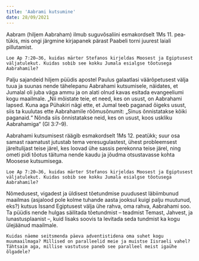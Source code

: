 ```yaml
---
title: 'Aabrami kutsumine'
date: 28/09/2021
---
```


Aabram (hiljem Aabraham) ilmub suguvõsaliini esmakordselt 1Ms 11. pea­tükis, mis ongi järgmine kirjapanek pärast Paabeli torni juurest laiali pillutamist.

`Loe Ap 7:20–36, kuidas märter Stefanos kirjeldas Moosest ja Egiptusest väljatulekut. Kuidas sobib see kokku Jumala esialgse tõotusega Aabrahamile?`

Palju sajandeid hiljem püüdis apostel Paulus galaatlasi väärõpetusest välja tuua ja suunas nende tähelepanu Aabrahami kutsumisele, näidates, et Jumalal oli juba väga ammu ja on alati olnud kavas esitada evangeeliumi kogu maailmale. „Nii mõistate teie, et need, kes on usust, on Aabrahami lapsed. Kuna aga Pühakiri nägi ette, et Jumal teeb paganad õigeks usust, siis ta kuulutas ette Aabrahamile rõõmusõnumit: „Sinus õnnistatakse kõiki paganaid.“ Nõnda siis õnnistatakse neid, kes on usust, koos uskliku Aabrahamiga“ (Gl 3:7–9).

Aabrahami kutsumisest räägib esmakordselt 1Ms 12. peatükk; suur osa samast raamatust jutustab tema veresugulastest, ühest probleemsest järeltulijast teise järel, kes loovad ühe sassis perekonna teise järel, ning ometi pidi tõotus täituma nende kaudu ja jõudma otsustavasse kohta Moosese kutsumisega.

`Loe Ap 7:20–36, kuidas märter Stefanos kirjeldas Moosest ja Egiptusest väljatulekut. Kuidas sobib see kokku Jumala esialgse tõotusega Aabrahamile?`

Nõmedusest, vigadest ja üldisest tõetundmise puudusest läbiimbunud maailmas (asjalood pole kolme tuhande aasta jooksul kuigi palju muutunud, eks?) kutsus Issand Egiptusest välja ühe rahva, oma rahva, Aabrahami soo. Ta püüdis nende hulgas säilitada tõetundmist – teadmist Temast, Jahvest, ja lunastusplaanist –, kuid lisaks soovis ta levitada seda tundmist ka kogu ülejäänud maailmale.

`Kuidas näeme seitsmenda päeva adventistidena oma suhet kogu muumaailmaga? Millised on paralleelid meie ja muistse Iisraeli vahel? Tähtsaim aga, millise vastutuse paneb see paralleel meist igaühe õlgadele?`